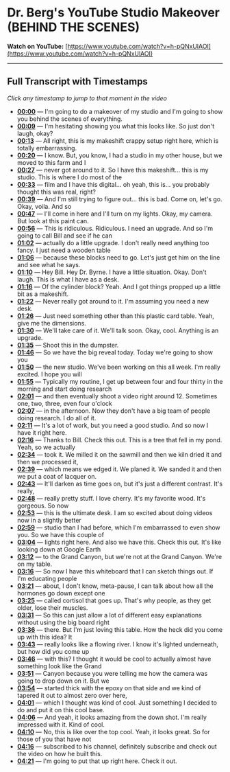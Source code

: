 # Dr. Berg's YouTube Studio Makeover (BEHIND THE SCENES)

**Watch on YouTube:** [https://www.youtube.com/watch?v=h-pQNxUlAOI](https://www.youtube.com/watch?v=h-pQNxUlAOI)

---

## Full Transcript with Timestamps

*Click any timestamp to jump to that moment in the video*

- **[00:00](https://www.youtube.com/watch?v=h-pQNxUlAOI&t=0s)** — I'm going to do a makeover of my studio and I'm going to show you behind the scenes of everything.
- **[00:09](https://www.youtube.com/watch?v=h-pQNxUlAOI&t=9s)** — I'm hesitating showing you what this looks like. So just don't laugh, okay?
- **[00:13](https://www.youtube.com/watch?v=h-pQNxUlAOI&t=13s)** — All right, this is my makeshift crappy setup right here, which is totally embarrassing.
- **[00:20](https://www.youtube.com/watch?v=h-pQNxUlAOI&t=20s)** — I know. But, you know, I had a studio in my other house, but we moved to this farm and I
- **[00:27](https://www.youtube.com/watch?v=h-pQNxUlAOI&t=27s)** — never got around to it. So I have this makeshift... this is my studio. This is where I do most of the
- **[00:33](https://www.youtube.com/watch?v=h-pQNxUlAOI&t=33s)** — film and I have this digital... oh yeah, this is... you probably thought this was real, right?
- **[00:39](https://www.youtube.com/watch?v=h-pQNxUlAOI&t=39s)** — And I'm still trying to figure out... this is bad. Come on, let's go. Okay, voila. And so
- **[00:47](https://www.youtube.com/watch?v=h-pQNxUlAOI&t=47s)** — I'll come in here and I'll turn on my lights. Okay, my camera. But look at this paint can.
- **[00:56](https://www.youtube.com/watch?v=h-pQNxUlAOI&t=56s)** — This is ridiculous. Ridiculous. I need an upgrade. And so I'm going to call Bill and see if he can
- **[01:02](https://www.youtube.com/watch?v=h-pQNxUlAOI&t=62s)** — actually do a little upgrade. I don't really need anything too fancy. I just need a wooden table
- **[01:06](https://www.youtube.com/watch?v=h-pQNxUlAOI&t=66s)** — because these blocks need to go. Let's just get him on the line and see what he says.
- **[01:10](https://www.youtube.com/watch?v=h-pQNxUlAOI&t=70s)** — Hey Bill. Hey Dr. Byrne. I have a little situation. Okay. Don't laugh. This is what I have as a desk.
- **[01:16](https://www.youtube.com/watch?v=h-pQNxUlAOI&t=76s)** — Of the cylinder block? Yeah. And I got things propped up a little bit as a makeshift.
- **[01:22](https://www.youtube.com/watch?v=h-pQNxUlAOI&t=82s)** — Never really got around to it. I'm assuming you need a new desk.
- **[01:26](https://www.youtube.com/watch?v=h-pQNxUlAOI&t=86s)** — Just need something other than this plastic card table. Yeah, give me the dimensions.
- **[01:30](https://www.youtube.com/watch?v=h-pQNxUlAOI&t=90s)** — We'll take care of it. We'll talk soon. Okay, cool. Anything is an upgrade.
- **[01:35](https://www.youtube.com/watch?v=h-pQNxUlAOI&t=95s)** — Shoot this in the dumpster.
- **[01:46](https://www.youtube.com/watch?v=h-pQNxUlAOI&t=106s)** — So we have the big reveal today. Today we're going to show you
- **[01:50](https://www.youtube.com/watch?v=h-pQNxUlAOI&t=110s)** — the new studio. We've been working on this all week. I'm really excited. I hope you will
- **[01:55](https://www.youtube.com/watch?v=h-pQNxUlAOI&t=115s)** — Typically my routine, I get up between four and four thirty in the morning and start doing research
- **[02:01](https://www.youtube.com/watch?v=h-pQNxUlAOI&t=121s)** — and then eventually shoot a video right around 12. Sometimes one, two, three, even four o'clock
- **[02:07](https://www.youtube.com/watch?v=h-pQNxUlAOI&t=127s)** — in the afternoon. Now they don't have a big team of people doing research. I do all of it.
- **[02:11](https://www.youtube.com/watch?v=h-pQNxUlAOI&t=131s)** — It's a lot of work, but you need a good studio. And so now I have it right here.
- **[02:16](https://www.youtube.com/watch?v=h-pQNxUlAOI&t=136s)** — Thanks to Bill. Check this out. This is a tree that fell in my pond. Yeah, so we actually
- **[02:34](https://www.youtube.com/watch?v=h-pQNxUlAOI&t=154s)** — took it. We milled it on the sawmill and then we kiln dried it and then we processed it,
- **[02:39](https://www.youtube.com/watch?v=h-pQNxUlAOI&t=159s)** — which means we edged it. We planed it. We sanded it and then we put a coat of lacquer on.
- **[02:43](https://www.youtube.com/watch?v=h-pQNxUlAOI&t=163s)** — It'll darken as time goes on, but it's just a different contrast. It's really,
- **[02:48](https://www.youtube.com/watch?v=h-pQNxUlAOI&t=168s)** — really pretty stuff. I love cherry. It's my favorite wood. It's gorgeous. So now
- **[02:53](https://www.youtube.com/watch?v=h-pQNxUlAOI&t=173s)** — this is the ultimate desk. I am so excited about doing videos now in a slightly better
- **[02:59](https://www.youtube.com/watch?v=h-pQNxUlAOI&t=179s)** — studio than I had before, which I'm embarrassed to even show you. So we have this couple of
- **[03:04](https://www.youtube.com/watch?v=h-pQNxUlAOI&t=184s)** — lights right here. And also we have this. Check this out. It's like looking down at Google Earth
- **[03:12](https://www.youtube.com/watch?v=h-pQNxUlAOI&t=192s)** — to the Grand Canyon, but we're not at the Grand Canyon. We're on my table.
- **[03:16](https://www.youtube.com/watch?v=h-pQNxUlAOI&t=196s)** — So now I have this whiteboard that I can sketch things out. If I'm educating people
- **[03:21](https://www.youtube.com/watch?v=h-pQNxUlAOI&t=201s)** — about, I don't know, meta-pause, I can talk about how all the hormones go down except one
- **[03:25](https://www.youtube.com/watch?v=h-pQNxUlAOI&t=205s)** — called cortisol that goes up. That's why people, as they get older, lose their muscles.
- **[03:31](https://www.youtube.com/watch?v=h-pQNxUlAOI&t=211s)** — So this can just allow a lot of different easy explanations without using the big board right
- **[03:36](https://www.youtube.com/watch?v=h-pQNxUlAOI&t=216s)** — there. But I'm just loving this table. How the heck did you come up with this idea? It
- **[03:43](https://www.youtube.com/watch?v=h-pQNxUlAOI&t=223s)** — really looks like a flowing river. I know it's lighted underneath, but how did you come up
- **[03:46](https://www.youtube.com/watch?v=h-pQNxUlAOI&t=226s)** — with this? I thought it would be cool to actually almost have something look like the Grand
- **[03:51](https://www.youtube.com/watch?v=h-pQNxUlAOI&t=231s)** — Canyon because you were telling me how the camera was going to drop down on it. But we
- **[03:54](https://www.youtube.com/watch?v=h-pQNxUlAOI&t=234s)** — started thick with the epoxy on that side and we kind of tapered it out to almost zero over here,
- **[04:01](https://www.youtube.com/watch?v=h-pQNxUlAOI&t=241s)** — which I thought was kind of cool. Just something I decided to do and put it on this cool base.
- **[04:06](https://www.youtube.com/watch?v=h-pQNxUlAOI&t=246s)** — And yeah, it looks amazing from the down shot. I'm really impressed with it. Kind of cool.
- **[04:10](https://www.youtube.com/watch?v=h-pQNxUlAOI&t=250s)** — No, this is like over the top cool. Yeah, it looks great. So for those of you that have not
- **[04:16](https://www.youtube.com/watch?v=h-pQNxUlAOI&t=256s)** — subscribed to his channel, definitely subscribe and check out the video on how he built this.
- **[04:21](https://www.youtube.com/watch?v=h-pQNxUlAOI&t=261s)** — I'm going to put that up right here. Check it out.
